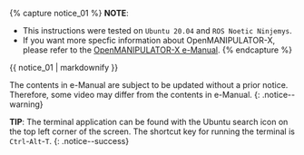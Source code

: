 
{% capture notice_01 %}
**NOTE**:

- This instructions were tested on `Ubuntu 20.04` and `ROS Noetic Ninjemys`.
- If you want more specfic information about OpenMANIPULATOR-X, please refer to the [OpenMANIPULATOR-X e-Manual](/docs/en/platform/openmanipulator/).
{% endcapture %}
<div class="notice--info">{{ notice_01 | markdownify }}</div>

The contents in e-Manual are subject to be updated without a prior notice. Therefore, some video may differ from the contents in e-Manual.
{: .notice--warning}

**TIP**: The terminal application can be found with the Ubuntu search icon on the top left corner of the screen. The shortcut key for running the terminal is `Ctrl`-`Alt`-`T`.
{: .notice--success}
